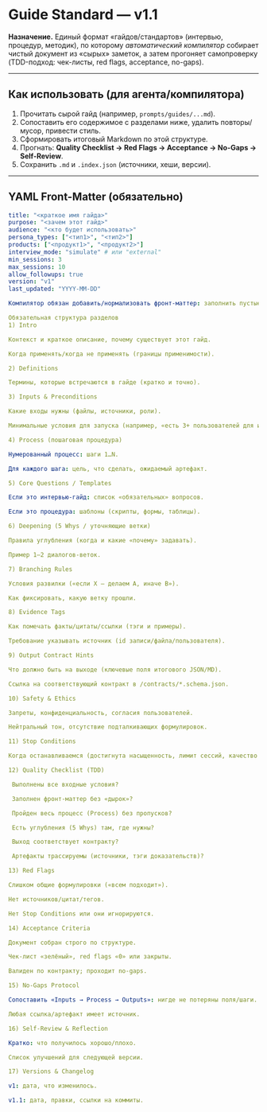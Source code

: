 # Guide Standard — v1.1

**Назначение.** Единый формат «гайдов/стандартов» (интервью, процедур, методик), по которому
*автоматический компилятор* собирает чистый документ из «сырых» заметок, а затем прогоняет
самопроверку (TDD-подход: чек-листы, red flags, acceptance, no-gaps).

---

## Как использовать (для агента/компилятора)
1) Прочитать сырой гайд (например, `prompts/guides/...md`).
2) Сопоставить его содержимое с разделами ниже, удалить повторы/мусор, привести стиль.
3) Сформировать итоговый Markdown по этой структуре.
4) Прогнать: **Quality Checklist → Red Flags → Acceptance → No-Gaps → Self-Review**.
5) Сохранить `.md` и `.index.json` (источники, хеши, версии).

---

## YAML Front-Matter (обязательно)

```yaml
title: "<краткое имя гайда>"
purpose: "<зачем этот гайд>"
audience: "<кто будет использовать>"
persona_types: ["<тип1>", "<тип2>"]
products: ["<продукт1>", "<продукт2>"]
interview_mode: "simulate" # или "external"
min_sessions: 3
max_sessions: 10
allow_followups: true
version: "v1"
last_updated: "YYYY-MM-DD"

Компилятор обязан добавить/нормализовать фронт-маттер: заполнить пустые поля значением TBD.

Обязательная структура разделов
1) Intro

Контекст и краткое описание, почему существует этот гайд.

Когда применять/когда не применять (границы применимости).

2) Definitions

Термины, которые встречаются в гайде (кратко и точно).

3) Inputs & Preconditions

Какие входы нужны (файлы, источники, роли).

Минимальные условия для запуска (например, «есть 3+ пользователей для интервью»).

4) Process (пошаговая процедура)

Нумерованный процесс: шаги 1…N.

Для каждого шага: цель, что сделать, ожидаемый артефакт.

5) Core Questions / Templates

Если это интервью-гайд: список «обязательных» вопросов.

Если это процедура: шаблоны (скрипты, формы, таблицы).

6) Deepening (5 Whys / уточняющие ветки)

Правила углубления (когда и какие «почему» задавать).

Пример 1–2 диалогов-веток.

7) Branching Rules

Условия развилки («если X — делаем A, иначе B»).

Как фиксировать, какую ветку прошли.

8) Evidence Tags

Как помечать факты/цитаты/ссылки (тэги и примеры).

Требование указывать источник (id записи/файла/пользователя).

9) Output Contract Hints

Что должно быть на выходе (ключевые поля итогового JSON/MD).

Ссылка на соответствующий контракт в /contracts/*.schema.json.

10) Safety & Ethics

Запреты, конфиденциальность, согласия пользователей.

Нейтральный тон, отсутствие подталкивающих формулировок.

11) Stop Conditions

Когда останавливаемся (достигнута насыщенность, лимит сессий, качество OK).

12) Quality Checklist (TDD)

 Выполнены все входные условия?

 Заполнен фронт-маттер без «дырок»?

 Пройден весь процесс (Process) без пропусков?

 Есть углубления (5 Whys) там, где нужны?

 Выход соответствует контракту?

 Артефакты трассируемы (источники, тэги доказательств)?

13) Red Flags

Слишком общие формулировки («всем подходит»).

Нет источников/цитат/тегов.

Нет Stop Conditions или они игнорируются.

14) Acceptance Criteria

Документ собран строго по структуре.

Чек-лист «зелёный», red flags «0» или закрыты.

Валиден по контракту; проходит no-gaps.

15) No-Gaps Protocol

Сопоставить «Inputs → Process → Outputs»: нигде не потеряны поля/шаги.

Любая ссылка/артефакт имеет источник.

16) Self-Review & Reflection

Кратко: что получилось хорошо/плохо.

Список улучшений для следующей версии.

17) Versions & Changelog

v1: дата, что изменилось.

v1.1: дата, правки, ссылки на коммиты.